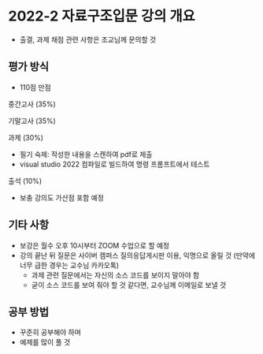 # 2022-2 자료구조입문 강의 개요

- 출결, 과제 채점 관련 사항은 조교님께 문의할 것

## 평가 방식
- 110점 만점

중간고사 (35%)

기말고사 (35%)

과제 (30%)
- 필기 숙제: 작성한 내용을 스캔하여 pdf로 제출
- visual studio 2022 컴파일로 빌드하여 명령 프롬프트에서 테스트

출석 (10%)
- 보충 강의도 가산점 포함 예정

## 기타 사항
- 보강은 월수 오후 10시부터 ZOOM 수업으로 할 예정
- 강의 끝난 뒤 질문은 사이버 캠퍼스 질의응답게시판 이용, 익명으로 올릴 것 (만약에 너무 급한 경우는 교수님 카카오톡)
    - 과제 관련 질문에서는 자신의 소스 코드를 보이지 말아야 함
    - 굳이 소스 코드를 보여 줘야 할 것 같다면, 교수님께 이메일로 보낼 것

## 공부 방법
- 꾸준히 공부해야 하며
- 예제를 많이 풀 것